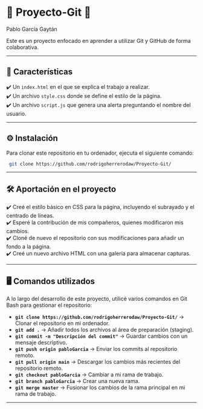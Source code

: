 # 📌 Proyecto-Git 🚀

Pablo García Gaytán

Este es un proyecto enfocado en aprender a utilizar Git y GitHub de forma colaborativa.

---

## 🌟 Características

✔️ Un `index.html` en el que se explica el trabajo a realizar.\
✔️ Un archivo `style.css` donde se define el estilo de la página.\
✔️ Un archivo `script.js` que genera una alerta preguntando el nombre del usuario.

---

## ⚙️ Instalación

Para clonar este repositorio en tu ordenador, ejecuta el siguiente comando:

```sh
 git clone https://github.com/rodrigoherrerodaw/Proyecto-Git/
```

---

## 🛠️ Aportación en el proyecto

✔️ Creé el estilo básico en CSS para la página, incluyendo el subrayado y el centrado de líneas.\
✔️ Esperé la contribución de mis compañeros, quienes modificaron mis cambios.\
✔️ Cloné de nuevo el repositorio con sus modificaciones para añadir un fondo a la página.\
✔️ Creé un nuevo archivo HTML con una galería para almacenar capturas.

---

## 🖥️ Comandos utilizados

A lo largo del desarrollo de este proyecto, utilicé varios comandos en Git Bash para gestionar el repositorio:

- **`git clone https://github.com/rodrigoherrerodaw/Proyecto-Git/`** → Clonar el repositorio en mi ordenador.
- **`git add .`** → Añadir todos los archivos al área de preparación (staging).
- **`git commit -m "Descripción del commit"`** → Guardar cambios con un mensaje descriptivo.
- **`git push origin pabloGarcia`** → Enviar los commits al repositorio remoto.
- **`git pull origin main`** → Descargar los cambios más recientes del repositorio remoto.
- **`git checkout pabloGarcia`** → Cambiar a mi rama de trabajo.
- **`git branch pabloGarcia`** → Crear una nueva rama.
- **`git merge master`** → Fusionar los cambios de la rama principal en mi rama de trabajo.



---

